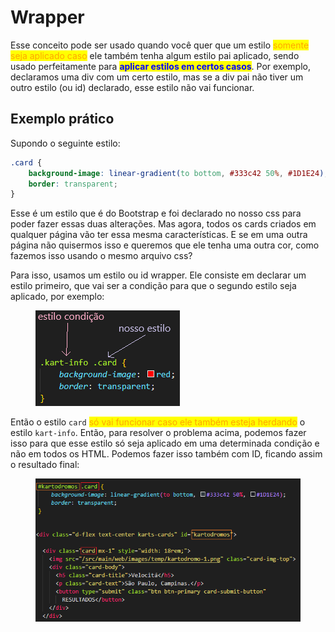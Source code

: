 # Wrapper

Esse conceito pode ser usado quando você quer que um estilo <mark style="color:orange;">somente seja aplicado caso</mark> ele também tenha algum estilo pai aplicado, sendo usado perfeitamente para <mark style="color:blue;">**aplicar estilos em certos casos**</mark>. Por exemplo, declaramos uma div com um certo estilo, mas se a div pai não tiver um outro estilo (ou id) declarado, esse estilo não vai funcionar.

## Exemplo prático

Supondo o seguinte estilo:

```css
.card {
    background-image: linear-gradient(to bottom, #333c42 50%, #1D1E24);
    border: transparent;
}
```

Esse é um estilo que é do Bootstrap e foi declarado no nosso css para poder fazer essas duas alterações. Mas agora, todos os cards criados em qualquer página vão ter essa mesma características. E se em uma outra página não quisermos isso e queremos que ele tenha uma outra cor, como fazemos isso usando o mesmo arquivo css?

Para isso, usamos um estilo ou id wrapper. Ele consiste em declarar um estilo primeiro, que vai ser a condição para que o segundo estilo seja aplicado, por exemplo:

<figure><img src="../../../.gitbook/assets/explicação de wrapper em css.png" alt=""><figcaption></figcaption></figure>

Então o estilo `card` <mark style="color:orange;">só vai funcionar caso ele também esteja herdando</mark> o estilo `kart-info`. Então, para resolver o problema acima, podemos fazer isso para que esse estilo só seja aplicado em uma determinada condição e não em todos os HTML. Podemos fazer isso também com ID, ficando assim o resultado final:

<figure><img src="../../../.gitbook/assets/wrapper css com id.png" alt=""><figcaption></figcaption></figure>
